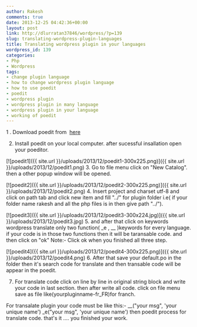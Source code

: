 ```yaml
---
author: Rakesh
comments: true
date: 2013-12-25 04:42:36+00:00
layout: post
link: http://dlurratan37846/wordpress/?p=139
slug: translating-wordpress-plugin-languages
title: Translating wordpress plugin in your languages
wordpress_id: 139
categories:
- Php
- Wordpress
tags:
- change plugin language
- how to change wordpress plugin language
- how to use poedit
- poedit
- wordpress plugin
- wordpress plugin in many language
- wordpress plugin in your language
- working of poedit
---
```


1 . Download poedit from  [here ](http://www.poedit.net/)

2. Install poedit on your local computer. after sucessful insallation open your poeditor.

[![poedit1]({{ site.url }}/uploads/2013/12/poedit1-300x225.png)]({{ site.url }}/uploads/2013/12/poedit1.png)
3. Go to file menu click on "New Catalog". then a other popup window will be opened.

[![poedit2]({{ site.url }}/uploads/2013/12/poedit2-300x225.png)]({{ site.url }}/uploads/2013/12/poedit2.png)
4. Insert project and charset utf-8 and click on path tab and click new item and fill "../" for plugin folder
i.e( if your folder name rakesh and all the php files is in then give path "../").

[![poedit3]({{ site.url }}/uploads/2013/12/poedit3-300x224.jpg)]({{ site.url }}/uploads/2013/12/poedit3.jpg)
5. and after that click on keywords wordpress translate only two function( _e , __ )keywords for every language. if your code is in those two functions then it will be taransable code. and then click on "ok"
Note:- Click ok when you finished all three step.

[![poedit4]({{ site.url }}/uploads/2013/12/poedit4-300x225.png)]({{ site.url }}/uploads/2013/12/poedit4.png)
6. After that save your default.po in the folder then it's search code for translate and then transable code will be appear in the poedit.

7. For translate code click on line by line in original string block and write your code in last section. then after write all code. click on file menu save as file like(yourpluginname-fr_FR)for franch.

For transalate plugin your code must be like this:-
__("your msg", 'your unique name')
_e("your msg", 'your unique name')
then poedit process for translate code.
that's it .... you finished your work.
